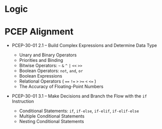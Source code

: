 # Logic



# PCEP Alignment


* PCEP-30-01 2.1 – Build Complex Expressions and Determine Data Type
    * Unary and Binary Operators
    * Priorities and Binding
    * Bitwise Operators: `~` `&` `^` `|` `<<` `>>`
    * Boolean Operators: `not`, `and`, `or`
    * Boolean Expressions
    * Relational Operators ( `==` `!=` `>` `>=` `<` `<=` )
    * The Accuracy of Floating-Point Numbers


* PCEP-30-01 3.1 – Make Decisions and Branch the Flow with the `if` Instruction
    * Conditional Statements: `if`, `if-else`, `if-elif`, `if-elif-else`
    * Multiple Conditional Statements
    * Nesting Conditional Statements
